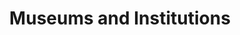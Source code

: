 ---
title: Museums and Institutions
slug: museums-and-institutions
taxonomy:
	tag: industry
content:
    items:
        '@taxonomy.industry': museums-and-institutions
    order:
        by: date
        dir: desc
---